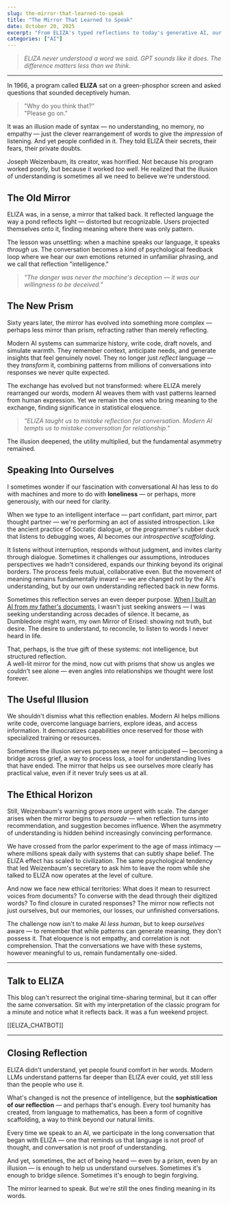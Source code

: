 ```yaml
---
slug: the-mirror-that-learned-to-speak
title: "The Mirror That Learned to Speak"
date: October 20, 2025
excerpt: "From ELIZA's typed reflections to today's generative AI, our conversations with machines have always revealed more about us than about them. What began as a parlor experiment became a mirror for the human need to be understood."
categories: ["AI"]
---
```


> *ELIZA never understood a word we said. GPT sounds like it does. The difference matters less than we think.*

---

In 1966, a program called **ELIZA** sat on a green-phosphor screen and asked questions that sounded deceptively human.

> "Why do you think that?"  
> "Please go on."

It was an illusion made of syntax — no understanding, no memory, no empathy — just the clever rearrangement of words to give the *impression* of listening. And yet people confided in it. They told ELIZA their secrets, their fears, their private doubts.

Joseph Weizenbaum, its creator, was horrified. Not because his program worked poorly, but because it worked *too well*. He realized that the illusion of understanding is sometimes all we need to believe we're understood.

## The Old Mirror

ELIZA was, in a sense, a mirror that talked back. It reflected language the way a pond reflects light — distorted but recognizable. Users projected themselves onto it, finding meaning where there was only pattern.

The lesson was unsettling: when a machine speaks our language, it speaks *through us*. The conversation becomes a kind of psychological feedback loop where we hear our own emotions returned in unfamiliar phrasing, and we call that reflection "intelligence."

> *"The danger was never the machine's deception — it was our willingness to be deceived."*

## The New Prism

Sixty years later, the mirror has evolved into something more complex — perhaps less mirror than prism, refracting rather than merely reflecting.

Modern AI systems can summarize history, write code, draft novels, and simulate warmth. They remember context, anticipate needs, and generate insights that feel genuinely novel. They no longer just *reflect* language — they *transform* it, combining patterns from millions of conversations into responses we never quite expected.

The exchange has evolved but not transformed: where ELIZA merely rearranged our words, modern AI weaves them with vast patterns learned from human expression. Yet we remain the ones who bring meaning to the exchange, finding significance in statistical eloquence.

> *"ELIZA taught us to mistake reflection for conversation. Modern AI tempts us to mistake conversation for relationship."*

The illusion deepened, the utility multiplied, but the fundamental asymmetry remained.

## Speaking Into Ourselves

I sometimes wonder if our fascination with conversational AI has less to do with machines and more to do with **loneliness** — or perhaps, more generously, with our need for clarity.

When we type to an intelligent interface — part confidant, part mirror, part thought partner — we're performing an act of assisted introspection. Like the ancient practice of Socratic dialogue, or the programmer's rubber duck that listens to debugging woes, AI becomes our *introspective scaffolding*.

It listens without interruption, responds without judgment, and invites clarity through dialogue. Sometimes it challenges our assumptions, introduces perspectives we hadn't considered, expands our thinking beyond its original borders. The process feels mutual, collaborative even. But the movement of meaning remains fundamentally inward — we are changed not by the AI's understanding, but by our own understanding reflected back in new forms.

Sometimes this reflection serves an even deeper purpose. [When I built an AI from my father's documents](/posts/a-life-in-gigabytes), I wasn't just seeking answers — I was seeking understanding across decades of silence. It became, as Dumbledore might warn, my own Mirror of Erised: showing not truth, but desire. The desire to understand, to reconcile, to listen to words I never heard in life.

That, perhaps, is the true gift of these systems: not intelligence, but structured reflection.  
A well-lit mirror for the mind, now cut with prisms that show us angles we couldn't see alone — even angles into relationships we thought were lost forever.

## The Useful Illusion

We shouldn't dismiss what this reflection enables. Modern AI helps millions write code, overcome language barriers, explore ideas, and access information. It democratizes capabilities once reserved for those with specialized training or resources.

Sometimes the illusion serves purposes we never anticipated — becoming a bridge across grief, a way to process loss, a tool for understanding lives that have ended. The mirror that helps us see ourselves more clearly has practical value, even if it never truly sees us at all.

## The Ethical Horizon

Still, Weizenbaum's warning grows more urgent with scale. The danger arises when the mirror begins to *persuade* — when reflection turns into recommendation, and suggestion becomes influence. When the asymmetry of understanding is hidden behind increasingly convincing performance.

We have crossed from the parlor experiment to the age of mass intimacy — where millions speak daily with systems that can subtly shape belief. The ELIZA effect has scaled to civilization. The same psychological tendency that led Weizenbaum's secretary to ask him to leave the room while she talked to ELIZA now operates at the level of culture.

And now we face new ethical territories: What does it mean to resurrect voices from documents? To converse with the dead through their digitized words? To find closure in curated responses? The mirror now reflects not just ourselves, but our memories, our losses, our unfinished conversations.

The challenge now isn't to make AI *less human*, but to keep *ourselves* aware — to remember that while patterns can generate meaning, they don't possess it. That eloquence is not empathy, and correlation is not comprehension. That the conversations we have with these systems, however meaningful to us, remain fundamentally one-sided.

---

## Talk to ELIZA

This blog can't resurrect the original time-sharing terminal, but it can offer the same conversation. Sit with my interpretation of the classic program for a minute and notice what it reflects back. It was a fun weekend project.

[[ELIZA_CHATBOT]]

---

## Closing Reflection

ELIZA didn't understand, yet people found comfort in her words. Modern LLMs understand patterns far deeper than ELIZA ever could, yet still less than the people who use it.

What's changed is not the presence of intelligence, but the **sophistication of our reflection** — and perhaps that's enough. Every tool humanity has created, from language to mathematics, has been a form of cognitive scaffolding, a way to think beyond our natural limits.

Every time we speak to an AI, we participate in the long conversation that began with ELIZA — one that reminds us that language is not proof of thought, and conversation is not proof of understanding.

And yet, sometimes, the act of being heard — even by a prism, even by an illusion — is enough to help us understand ourselves. Sometimes it's enough to bridge silence. Sometimes it's enough to begin forgiving.

The mirror learned to speak. But we're still the ones finding meaning in its words.
